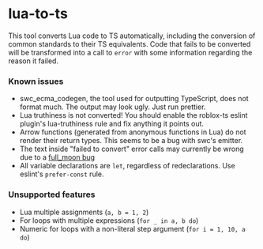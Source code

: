 # lua-to-ts

This tool converts Lua code to TS automatically, including the conversion of common standards to their TS equivalents.
Code that fails to be converted will be transformed into a call to `error` with some information regarding the reason it failed.

### Known issues
- swc_ecma_codegen, the tool used for outputting TypeScript, does not format much. The output may look ugly. Just run prettier.
- Lua truthiness is not converted! You should enable the roblox-ts eslint plugin's lua-truthiness rule and fix anything it points out.
- Arrow functions (generated from anonymous functions in Lua) do not render their return types. This seems to be a bug with swc's emitter.
- The text inside "failed to convert" error calls may currently be wrong due to a [full_moon bug](https://github.com/Kampfkarren/full-moon/issues/161)
- All variable declarations are `let`, regardless of redeclarations. Use eslint's `prefer-const` rule.

### Unsupported features
- Lua multiple assignments (`a, b = 1, 2`)
- For loops with multiple expressions (`for _ in a, b do`)
- Numeric for loops with a non-literal step argument (`for i = 1, 10, a do`)
